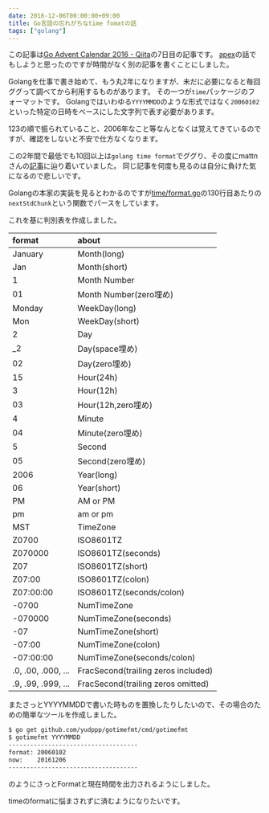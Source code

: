 ```yaml
---
date: 2016-12-06T00:00:00+09:00
title: Go言語の忘れがちなtime fomatの話
tags: ["golang"]
---
```


この記事は[Go Advent Calendar 2016 - Qiita](http://qiita.com/advent-calendar/2016/go)の7日目の記事です。
[apex](https://github.com/apex/apex)の話でもしようと思ったのですが時間がなく別の記事を書くことにしました。


Golangを仕事で書き始めて、もう丸2年になりますが、未だに必要になると毎回ググって調べてから利用するものがあります。
その一つが`time`パッケージのフォーマットです。
Golangではいわゆる`YYYYMMDD`のような形式ではなく`20060102`といった特定の日時をベースにした文字列で表す必要があります。

123の順で振られていること、2006年なこと等なんとなくは覚えてきているのですが、確認をしないと不安で仕方なくなります。

この2年間で最低でも10回以上は`golang time format`でググり、その度にmattnさんの[記事](http://mattn.kaoriya.net/software/lang/go/20130620173712.html)に辿り着いていました。
同じ記事を何度も見るのは自分に負けた気になるので悲しいです。

Golangの本家の実装を見るとわかるのですが[time/format.go](https://golang.org/src/time/format.go)の130行目あたりの`nextStdChunk`という関数でパースをしています。

これを基に判別表を作成しました。

| format | about |
|:-----------|:------------|
| January    | Month(long) |
| Jan        | Month(short)|
| 1          | Month Number       |
| 01         | Month Number(zero埋め) |
| Monday     | WeekDay(long)|
| Mon        | WeekDay(short)|
| 2          | Day         |
| _2         | Day(space埋め)|
| 02         | Day(zero埋め)|
| 15         | Hour(24h)   |
| 3          | Hour(12h)   |
| 03         | Hour(12h,zero埋め)|
| 4          | Minute      |
| 04         | Minute(zero埋め)|
| 5          | Second      |
| 05         | Second(zero埋め)|
| 2006       | Year(long)  |
| 06         | Year(short) |
| PM         | AM or PM    |
| pm         | am or pm    |
| MST        | TimeZone    |
| Z0700      | ISO8601TZ   |
| Z070000    | ISO8601TZ(seconds)|
| Z07        | ISO8601TZ(short)|
| Z07:00     | ISO8601TZ(colon)|
| Z07:00:00  | ISO8601TZ(seconds/colon)|
| -0700      | NumTimeZone   |
| -070000    | NumTimeZone(seconds)|
| -07        | NumTimeZone(short)|
| -07:00     | NumTimeZone(colon)|
| -07:00:00  | NumTimeZone(seconds/colon)|
| .0, .00, .000, ...| FracSecond(trailing zeros included)|
| .9, .99, .999, ...| FracSecond(trailing zeros omitted)|


またさっとYYYYMMDDで書いた時ものを置換したりしたいので、その場合のための簡単なツールを作成しました。

```sh
$ go get github.com/yudppp/gotimefmt/cmd/gotimefmt
$ gotimefmt YYYYMMDD
------------------------------------
format: 20060102
now:    20161206
------------------------------------
```

のようにさっとFormatと現在時間を出力されるようにしました。

timeのformatに悩まされずに済むようになりたいです。